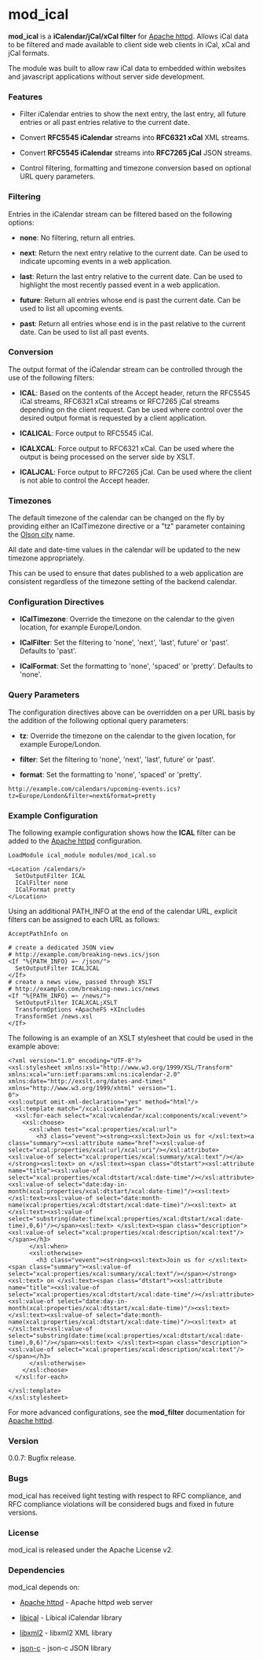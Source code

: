 # mod_ical

**mod_ical** is a **iCalendar/jCal/xCal filter** for [Apache httpd].
Allows iCal data to be filtered and made available to client
side web clients in iCal, xCal and jCal formats.

The module was built to allow raw iCal data to embedded within
websites and javascript applications without server side
development.


### Features

- Filter iCalendar entries to show the next entry, the last entry,
  all future entries or all past entries relative to the current
  date.

- Convert **RFC5545 iCalendar** streams into **RFC6321 xCal** XML
  streams.

- Convert **RFC5545 iCalendar** streams into **RFC7265 jCal** JSON
  streams.

- Control filtering, formatting and timezone conversion  based on
  optional URL query parameters.


### Filtering

Entries in the iCalendar stream can be filtered based on the
following options:

- **none**: No filtering, return all entries.

- **next**: Return the next entry relative to the current date. Can
  be used to indicate upcoming events in a web application.

- **last**: Return the last entry relative to the current date. Can
  be used to highlight the most recently passed event in a web
  application.

- **future**: Return all entries whose end is past the current date.
  Can be used to list all upcoming events.

- **past**: Return all entries whose end is in the past relative to
  the current date. Can be used to list all past events.


### Conversion

The output format of the iCalendar stream can be controlled
through the use of the following filters:

- **ICAL**: Based on the contents of the Accept header, return the
  RFC5545 iCal streams, RFC6321 xCal streams or RFC7265 jCal
  streams depending on the client request. Can be used where
  control over the desired output format is requested by a
  client application.

- **ICALICAL**: Force output to RFC5545 iCal.

- **ICALXCAL**: Force output to RFC6321 xCal. Can be used where the
  output is being processed on the server side by XSLT.

- **ICALJCAL**: Force output to RFC7265 jCal. Can be used where
  the client is not able to control the Accept header.


### Timezones

The default timezone of the calendar can be changed on the fly by
providing either an ICalTimezone directive or a "tz" parameter containing
the [Olson city] name.

All date and date-time values in the calendar will be updated to the
new timezone appropriately.

This can be used to ensure that dates published to a web application are
consistent regardless of the timezone setting of the backend calendar.


### Configuration Directives

- **ICalTimezone**: Override the timezone on the calendar to the given
  location, for example Europe/London.

- **ICalFilter**: Set the filtering to 'none', 'next', 'last', future'
  or 'past'. Defaults to 'past'.

- **ICalFormat**: Set the formatting to 'none', 'spaced' or 'pretty'.
  Defaults to 'none'.


### Query Parameters

The configuration directives above can be overridden on a per URL
basis by the addition of the following optional query parameters:

- **tz**: Override the timezone on the calendar to the given
  location, for example Europe/London.

- **filter**: Set the filtering to 'none', 'next', 'last', future'
  or 'past'.

- **format**: Set the formatting to 'none', 'spaced' or 'pretty'.

```
http://example.com/calendars/upcoming-events.ics?tz=Europe/London&filter=next&format=pretty
```


### Example Configuration

The following example configuration shows how the **ICAL** filter
can be added to the [Apache httpd] configuration.

```
LoadModule ical_module modules/mod_ical.so

<Location /calendars/>
  SetOutputFilter ICAL
  ICalFilter none
  ICalFormat pretty
</Location>
```

Using an additional PATH_INFO at the end of the calendar URL, explicit
filters can be assigned to each URL as follows:

```
AcceptPathInfo on

# create a dedicated JSON view
# http://example.com/breaking-news.ics/json
<If "%{PATH_INFO} =~ /json/">
  SetOutputFilter ICALJCAL
</If>
# create a news view, passed through XSLT
# http://example.com/breaking-news.ics/news
<If "%{PATH_INFO} =~ /news/">
  SetOutputFilter ICALXCAL;XSLT
  TransformOptions +ApacheFS +XIncludes
  TransformSet /news.xsl
</If>
```

The following is an example of an XSLT stylesheet that could be used in
the example above:

```
<?xml version="1.0" encoding="UTF-8"?>
<xsl:stylesheet xmlns:xsl="http://www.w3.org/1999/XSL/Transform" xmlns:xcal="urn:ietf:params:xml:ns:icalendar-2.0" xmlns:date="http://exslt.org/dates-and-times" xmlns="http://www.w3.org/1999/xhtml" version="1.
0">
<xsl:output omit-xml-declaration="yes" method="html"/>
<xsl:template match="/xcal:icalendar">
  <xsl:for-each select="xcal:vcalendar/xcal:components/xcal:vevent">
    <xsl:choose>
      <xsl:when test="xcal:properties/xcal:url">
        <h3 class="vevent"><strong><xsl:text>Join us for </xsl:text><a class="summary"><xsl:attribute name="href"><xsl:value-of select="xcal:properties/xcal:url/xcal:uri"/></xsl:attribute><xsl:value-of select="xcal:properties/xcal:summary/xcal:text"/></a></strong><xsl:text> on </xsl:text><span class="dtstart"><xsl:attribute name="title"><xsl:value-of select="xcal:properties/xcal:dtstart/xcal:date-time"/></xsl:attribute><xsl:value-of select="date:day-in-month(xcal:properties/xcal:dtstart/xcal:date-time)"/><xsl:text> </xsl:text><xsl:value-of select="date:month-name(xcal:properties/xcal:dtstart/xcal:date-time)"/><xsl:text> at </xsl:text><xsl:value-of select="substring(date:time(xcal:properties/xcal:dtstart/xcal:date-time),0,6)"/></span><xsl:text> </xsl:text><span class="description"><xsl:value-of select="xcal:properties/xcal:description/xcal:text"/></span></h3>
      </xsl:when>
      <xsl:otherwise>
        <h3 class="vevent"><strong><xsl:text>Join us for </xsl:text><span class="summary"><xsl:value-of select="xcal:properties/xcal:summary/xcal:text"/></span></strong><xsl:text> on </xsl:text><span class="dtstart"><xsl:attribute name="title"><xsl:value-of select="xcal:properties/xcal:dtstart/xcal:date-time"/></xsl:attribute><xsl:value-of select="date:day-in-month(xcal:properties/xcal:dtstart/xcal:date-time)"/><xsl:text> </xsl:text><xsl:value-of select="date:month-name(xcal:properties/xcal:dtstart/xcal:date-time)"/><xsl:text> at </xsl:text><xsl:value-of select="substring(date:time(xcal:properties/xcal:dtstart/xcal:date-time),0,6)"/></span><xsl:text> </xsl:text><span class="description"><xsl:value-of select="xcal:properties/xcal:description/xcal:text"/></span></h3>
      </xsl:otherwise>
    </xsl:choose>
  </xsl:for-each>

</xsl:template>
</xsl:stylesheet>
```

For more advanced configurations, see the **mod_filter** documentation for
[Apache httpd].


### Version

0.0.7: Bugfix release.


### Bugs

mod_ical has received light testing with respect to RFC compliance,
and RFC compliance violations will be considered bugs and fixed in
future versions.

### License

mod_ical is released under the Apache License v2.


### Dependencies

mod_ical depends on:

* [Apache httpd] - Apache httpd web server
* [libical] - Libical iCalendar library
* [libxml2] - libxml2 XML library
* [json-c] - json-c JSON library


  [Apache httpd]: <http://httpd.apache.org>
  [libical]: <https://github.com/libical/libical>
  [libxml2]: <http://www.xmlsoft.org/>
  [json-c]: <https://github.com/json-c/json-c/wiki>
  [Olson city]: <https://en.wikipedia.org/wiki/Tz_database>

